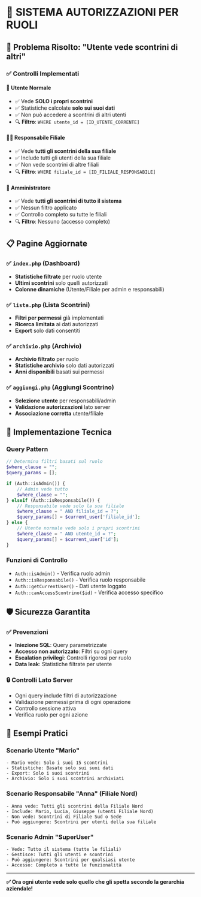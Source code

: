 # 🔐 SISTEMA AUTORIZZAZIONI PER RUOLI

## 🚨 Problema Risolto: "Utente vede scontrini di altri"

### ✅ **Controlli Implementati**

#### 👤 **Utente Normale**
- ✅ Vede **SOLO i propri scontrini**
- ✅ Statistiche calcolate **solo sui suoi dati**
- ✅ Non può accedere a scontrini di altri utenti
- 🔍 **Filtro**: `WHERE utente_id = [ID_UTENTE_CORRENTE]`

#### 👨‍💼 **Responsabile Filiale** 
- ✅ Vede **tutti gli scontrini della sua filiale**
- ✅ Include tutti gli utenti della sua filiale
- ✅ Non vede scontrini di altre filiali
- 🔍 **Filtro**: `WHERE filiale_id = [ID_FILIALE_RESPONSABILE]`

#### 👑 **Amministratore**
- ✅ Vede **tutti gli scontrini di tutto il sistema**
- ✅ Nessun filtro applicato
- ✅ Controllo completo su tutte le filiali
- 🔍 **Filtro**: Nessuno (accesso completo)

## 📋 **Pagine Aggiornate**

### ✅ `index.php` (Dashboard)
- **Statistiche filtrate** per ruolo utente
- **Ultimi scontrini** solo quelli autorizzati
- **Colonne dinamiche** (Utente/Filiale per admin e responsabili)

### ✅ `lista.php` (Lista Scontrini)
- **Filtri per permessi** già implementati
- **Ricerca limitata** ai dati autorizzati
- **Export** solo dati consentiti

### ✅ `archivio.php` (Archivio)
- **Archivio filtrato** per ruolo
- **Statistiche archivio** solo dati autorizzati
- **Anni disponibili** basati sui permessi

### ✅ `aggiungi.php` (Aggiungi Scontrino)
- **Selezione utente** per responsabili/admin
- **Validazione autorizzazioni** lato server
- **Associazione corretta** utente/filiale

## 🔧 **Implementazione Tecnica**

### Query Pattern
```php
// Determina filtri basati sul ruolo
$where_clause = "";
$query_params = [];

if (Auth::isAdmin()) {
    // Admin vede tutto
    $where_clause = "";
} elseif (Auth::isResponsabile()) {
    // Responsabile vede solo la sua filiale
    $where_clause = " AND filiale_id = ?";
    $query_params[] = $current_user['filiale_id'];
} else {
    // Utente normale vede solo i propri scontrini
    $where_clause = " AND utente_id = ?";
    $query_params[] = $current_user['id'];
}
```

### Funzioni di Controllo
- `Auth::isAdmin()` - Verifica ruolo admin
- `Auth::isResponsabile()` - Verifica ruolo responsabile  
- `Auth::getCurrentUser()` - Dati utente loggato
- `Auth::canAccessScontrino($id)` - Verifica accesso specifico

## 🛡️ **Sicurezza Garantita**

### ✅ **Prevenzioni**
- **Iniezione SQL**: Query parametrizzate
- **Accesso non autorizzato**: Filtri su ogni query
- **Escalation privilegi**: Controlli rigorosi per ruolo
- **Data leak**: Statistiche filtrate per utente

### 🔒 **Controlli Lato Server**
- Ogni query include filtri di autorizzazione
- Validazione permessi prima di ogni operazione
- Controllo sessione attiva
- Verifica ruolo per ogni azione

## 🎯 **Esempi Pratici**

### Scenario Utente "Mario"
```
- Mario vede: Solo i suoi 15 scontrini
- Statistiche: Basate solo sui suoi dati  
- Export: Solo i suoi scontrini
- Archivio: Solo i suoi scontrini archiviati
```

### Scenario Responsabile "Anna" (Filiale Nord)
```
- Anna vede: Tutti gli scontrini della Filiale Nord
- Include: Mario, Lucia, Giuseppe (utenti Filiale Nord)
- Non vede: Scontrini di Filiale Sud o Sede
- Può aggiungere: Scontrini per utenti della sua filiale
```

### Scenario Admin "SuperUser"
```
- Vede: Tutto il sistema (tutte le filiali)
- Gestisce: Tutti gli utenti e scontrini
- Può aggiungere: Scontrini per qualsiasi utente
- Accesso: Completo a tutte le funzionalità
```

---

**✅ Ora ogni utente vede solo quello che gli spetta secondo la gerarchia aziendale!**